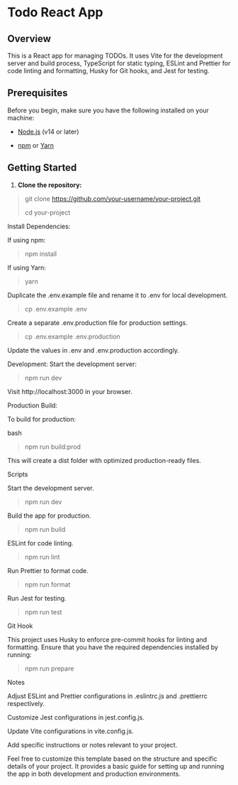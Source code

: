 
# Todo React App

  

## Overview

  

This is a React app for managing TODOs. It uses Vite for the development server and build process, TypeScript for static typing, ESLint and Prettier for code linting and formatting, Husky for Git hooks, and Jest for testing.

  

## Prerequisites

  

Before you begin, make sure you have the following installed on your machine:

  

- [Node.js](https://nodejs.org/) (v14 or later)

- [npm](https://www.npmjs.com/) or [Yarn](https://yarnpkg.com/)

  

## Getting Started

  

1.  **Clone the repository:**

  


> git clone https://github.com/your-username/your-project.git
> 
> cd your-project

Install Dependencies:

If using npm:

> npm  install

If using Yarn:

> yarn

  

Duplicate  the  .env.example  file  and  rename  it  to  .env  for  local  development.

> cp  .env.example  .env
> 
Create  a  separate  .env.production  file  for  production  settings.
> 
> cp  .env.example  .env.production

Update  the  values  in  .env  and  .env.production  accordingly.


Development:
Start  the  development  server:

> npm  run  dev

Visit  http://localhost:3000  in  your  browser.

  

Production  Build:

To  build  for  production:

bash

> npm  run  build:prod

This  will  create  a  dist  folder  with  optimized  production-ready  files.

Scripts

 Start  the  development  server.
> npm  run  dev


Build  the  app  for  production.
> npm  run  build


 ESLint  for  code  linting.
> npm  run  lint


Run  Prettier  to  format  code.
> npm  run  format


 Run  Jest  for  testing.

> npm  run  test

Git  Hook

This  project  uses  Husky  to  enforce  pre-commit  hooks  for  linting  and  formatting.  Ensure  that  you  have  the  required  dependencies  installed  by  running:

> npm  run  prepare

Notes

Adjust  ESLint  and  Prettier  configurations  in  .eslintrc.js  and  .prettierrc  respectively.

Customize  Jest  configurations  in  jest.config.js.

Update  Vite  configurations  in  vite.config.js.

Add  specific  instructions  or  notes  relevant  to  your  project.

Feel  free  to  customize  this  template  based  on  the  structure  and  specific  details  of  your  project.  It  provides  a  basic  guide  for  setting  up  and  running  the  app  in  both  development  and  production  environments.

